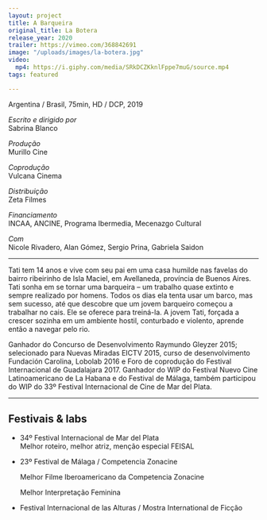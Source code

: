 ```yaml
---
layout: project
title: A Barqueira
original_title: La Botera
release_year: 2020
trailer: https://vimeo.com/368842691
image: "/uploads/images/la-botera.jpg"
video:
  mp4: https://i.giphy.com/media/SRkDCZKknlFppe7muG/source.mp4
tags: featured

---
```

Argentina / Brasil, 75min, HD / DCP, 2019

_Escrito e dirigido por_  
Sabrina Blanco

_Produção_  
Murillo Cine

_Coprodução_  
Vulcana Cinema

_Distribuição_  
Zeta Filmes

_Financiamento_  
INCAA, ANCINE, Programa Ibermedia, Mecenazgo Cultural

_Com_  
Nicole Rivadero, Alan Gómez, Sergio Prina, Gabriela Saidon

***

Tati tem 14 anos e vive com seu pai em uma casa humilde nas favelas do bairro ribeirinho de Isla Maciel, em Avellaneda, província de Buenos Aires. Tati sonha em se tornar uma barqueira – um trabalho quase extinto e sempre realizado por homens. Todos os dias ela tenta usar um barco, mas sem sucesso, até que descobre que um jovem barqueiro começou a trabalhar no cais. Ele se oferece para treiná-la. A jovem Tati, forçada a crescer sozinha em um ambiente hostil, conturbado e violento, aprende então a navegar pelo rio.

Ganhador do Concurso de Desenvolvimento  Raymundo Gleyzer 2015; selecionado para Nuevas Miradas EICTV 2015, curso de desenvolvimento Fundación Carolina, Lobolab 2016 e Foro de coprodução do Festival Internacional de Guadalajara 2017. Ganhador do WIP do Festival Nuevo Cine Latinoamericano de La Habana e do Festival de Málaga, também participou do WIP do 33º Festival Internacional de Cine de Mar del Plata.

***

## Festivais & labs

* 34º Festival Internacional de Mar del Plata  
  Melhor roteiro, melhor atriz, menção especial FEISAL
* 23º Festival de Málaga / Competencia Zonacine

  Melhor Filme Iberoamericano da Competencia Zonacine

  Melhor Interpretação Feminina
* Festival Internacional de las Alturas / Mostra International de Ficção